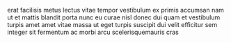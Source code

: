 erat facilisis metus lectus vitae tempor vestibulum ex primis accumsan nam ut et
mattis blandit porta nunc eu curae nisl donec dui quam et vestibulum turpis
amet amet vitae massa ut eget turpis suscipit dui velit efficitur sem integer
sit fermentum ac morbi arcu scelerisquemauris cras